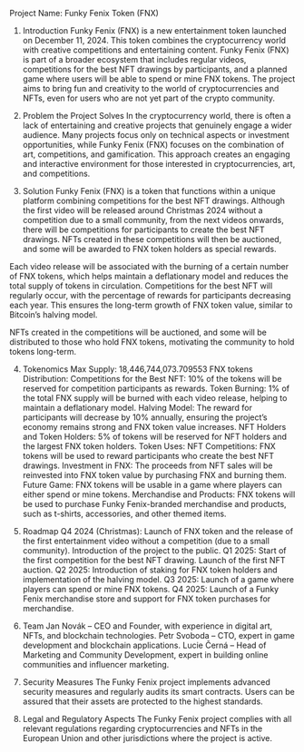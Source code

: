 Project Name: Funky Fenix Token (FNX)
1. Introduction
Funky Fenix (FNX) is a new entertainment token launched on December 11, 2024. This token combines the cryptocurrency world with creative competitions and entertaining content. Funky Fenix (FNX) is part of a broader ecosystem that includes regular videos, competitions for the best NFT drawings by participants, and a planned game where users will be able to spend or mine FNX tokens. The project aims to bring fun and creativity to the world of cryptocurrencies and NFTs, even for users who are not yet part of the crypto community.

2. Problem the Project Solves
In the cryptocurrency world, there is often a lack of entertaining and creative projects that genuinely engage a wider audience. Many projects focus only on technical aspects or investment opportunities, while Funky Fenix (FNX) focuses on the combination of art, competitions, and gamification. This approach creates an engaging and interactive environment for those interested in cryptocurrencies, art, and competitions.

3. Solution
Funky Fenix (FNX) is a token that functions within a unique platform combining competitions for the best NFT drawings. Although the first video will be released around Christmas 2024 without a competition due to a small community, from the next videos onwards, there will be competitions for participants to create the best NFT drawings. NFTs created in these competitions will then be auctioned, and some will be awarded to FNX token holders as special rewards.

Each video release will be associated with the burning of a certain number of FNX tokens, which helps maintain a deflationary model and reduces the total supply of tokens in circulation. Competitions for the best NFT will regularly occur, with the percentage of rewards for participants decreasing each year. This ensures the long-term growth of FNX token value, similar to Bitcoin’s halving model.

NFTs created in the competitions will be auctioned, and some will be distributed to those who hold FNX tokens, motivating the community to hold tokens long-term.

4. Tokenomics
Max Supply: 18,446,744,073.709553 FNX tokens
Distribution:
Competitions for the Best NFT: 10% of the tokens will be reserved for competition participants as rewards.
Token Burning: 1% of the total FNX supply will be burned with each video release, helping to maintain a deflationary model.
Halving Model: The reward for participants will decrease by 10% annually, ensuring the project’s economy remains strong and FNX token value increases.
NFT Holders and Token Holders: 5% of tokens will be reserved for NFT holders and the largest FNX token holders.
Token Uses:
NFT Competitions: FNX tokens will be used to reward participants who create the best NFT drawings.
Investment in FNX: The proceeds from NFT sales will be reinvested into FNX token value by purchasing FNX and burning them.
Future Game: FNX tokens will be usable in a game where players can either spend or mine tokens.
Merchandise and Products: FNX tokens will be used to purchase Funky Fenix-branded merchandise and products, such as t-shirts, accessories, and other themed items.
5. Roadmap
Q4 2024 (Christmas): Launch of FNX token and the release of the first entertainment video without a competition (due to a small community). Introduction of the project to the public.
Q1 2025: Start of the first competition for the best NFT drawing. Launch of the first NFT auction.
Q2 2025: Introduction of staking for FNX token holders and implementation of the halving model.
Q3 2025: Launch of a game where players can spend or mine FNX tokens.
Q4 2025: Launch of a Funky Fenix merchandise store and support for FNX token purchases for merchandise.
6. Team
Jan Novák – CEO and Founder, with experience in digital art, NFTs, and blockchain technologies.
Petr Svoboda – CTO, expert in game development and blockchain applications.
Lucie Černá – Head of Marketing and Community Development, expert in building online communities and influencer marketing.
7. Security Measures
The Funky Fenix project implements advanced security measures and regularly audits its smart contracts. Users can be assured that their assets are protected to the highest standards.

8. Legal and Regulatory Aspects
The Funky Fenix project complies with all relevant regulations regarding cryptocurrencies and NFTs in the European Union and other jurisdictions where the project is active.

